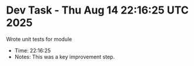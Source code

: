 # Dev Task - Thu Aug 14 22:16:25 UTC 2025
Wrote unit tests for module
- Time: 22:16:25
- Notes: This was a key improvement step.
